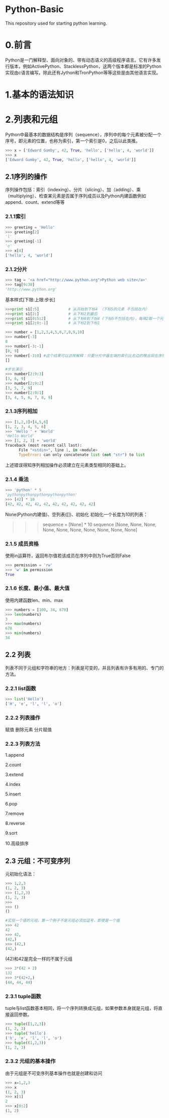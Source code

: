 Python-Basic
==============
This repository used for starting python learning.

# 0.前言
Python是一门解释型、面向对象的、带有动态语义的高级程序语言。它有许多发行版本，例如ActivePython、StacklessPython，这两个版本都是标准的Python实现由c语言编写。除此还有Jython和TronPython等等这些是由其他语言实现。

# 1.基本的语法知识

# 2.列表和元组
Python中最基本的数据结构是序列（sequence），序列中的每个元素被分配一个序号，即元素的位置，也称为索引，第一个索引是0，之后以此类推。

```Python
>>> x = ['Edward Gumby', 42, True, 'hello', ['hello', 4, 'world']]
>>> x
['Edward Gumby', 42, True, 'hello', ['hello', 4, 'world']]
```
## 2.1序列的操作
序列操作包括：索引（indexing）、分片（slicing）、加（adding）、乘（multiplying）、检查某元素是否属于序列成员以及Python内建函数例如append、count、extend等等

### 2.1.1索引

```Python
>>> greeting = 'Hello'
>>> greeting[2]
'l'
>>> greeting[-1]
'o'
>>> x[4]
['hello', 4, 'world']
```
### 2.1.2分片

```Python
>>> tag = '<a href="http://www.python.org">Python web site</a>'
>>> tag[9:30]
'http://www.python.org'
```
基本样式[下限:上限:步长]

```Python
>>>print s1[:5]             # 从开始到下标4 （下标5的元素 不包括在内）
>>>print s1[2:]             # 从下标2到最后
>>>print s1[0:5:2]          # 从下标0到下标4 (下标5不包括在内)，每隔2取一个元素 （下标为0，2，4的元素）
>>>print s1[2:0:-1]         # 从下标2到下标1

>>> number = [1,2,3,4,5,6,7,8,9,10]
>>> number[-3]
8
>>> number[-3:-1]
[8, 9]
>>> number[-3:0] #这个结果可以这样解释：只要分片中最左端的索引比右边的晚出现在序列中就将返回一个空序列
[]

#步长演示
>>> number[2:9:3]
[3, 6, 9]
>>> number[2:9:2]
[3, 5, 7, 9]
>>> number[2:9:1]
[3, 4, 5, 6, 7, 8, 9]
```

### 2.1.3序列相加

```Python
>>> [1,2,3]+[4,5,6]
[1, 2, 3, 4, 5, 6]
>>> 'Hello ' + 'World'
'Hello World'
>>> [1, 2, 3] + 'world'
Traceback (most recent call last):
      File "<stdin>", line 1, in <module>
      TypeError: can only concatenate list (not "str") to list
```

上述错误得知序列相加操作必须建立在元素类型相同的基础上。

### 2.1.4 乘法

```Python
>>> 'python' * 5
'pythonpythonpythonpythonpython'
>>> [42] * 10
[42, 42, 42, 42, 42, 42, 42, 42, 42, 42]
```
None(Python内建值)、空列表([])、初始化
初始化一个长度为10的列表：
>>> sequence = [None] * 10
>>> sequence
[None, None, None, None, None, None, None, None, None, None]

### 2.1.5 成员资格
使用in运算符，返回布尔值若该成员在序列中则为True否则False
```Python
>>> permission = 'rw'
>>> 'w' in permission
True
```

### 2.1.6 长度、最小值、最大值
使用内建函数len、min、max
```python
>>> numbers = [100, 34, 678]
>>> len(numbers)
3
>>> max(numbers)
678
>>> min(numbers)
34
```

## 2.2 列表
列表不同于元组和字符串的地方：列表是可变的，并且列表有许多有用的、专门的方法。

### 2.2.1 list函数
```Python
>>> list('Hello')
['H', 'e', 'l', 'l', 'o']
```
### 2.2.2 列表操作
赋值
删除元素
分片赋值

### 2.2.3 列表方法
1.append

2.count

3.extend

4.index

5.insert

6.pop

7.remove

8.reverse

9.sort

10.高级排序


## 2.3 元组：不可变序列
元初始化语法：
```Python
>>> 1,2,3
(1, 2, 3)
>>> (1,2,3)
(1, 2, 3)
>>> 
>>> ()
()

#实现一个值的元组，第一个例子不是元组必须加逗号，即使是一个值
>>> 42
42
>>> 42,
(42,)
>>> (42,)
(42,)
```
(42)和42是完全一样的不属于元组
```Python
>>> 3*(42 + 2)
132
>>> 3*(42+2,)
(44, 44, 44)
```

### 2.3.1 tuple函数
tuple与list函数基本相同，将一个序列转换成元组，如果参数本身就是元组，将直接返回参数。
```Python
>>> tuple([1,2,3])
(1, 2, 3)
>>> tuple('hello')
('h', 'e', 'l', 'l', 'o')
>>> tuple((1,2,3))
(1, 2, 3)
```
### 2.3.2 元组的基本操作
由于元组是不可变序列基本操作也就是创建和访问
```Python
>>> x=1,2,3
>>> x
(1, 2, 3)
>>> x[1]
2
>>> x[0:2]
(1, 2)
```





